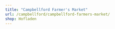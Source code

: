 ```yaml
---
title: "Campbellford Farmer's Market"
url: /campbellford/campbellford-farmers-market/
shop: Hofladen
---
```

